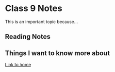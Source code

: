 # Class 9 Notes

This is an important topic because...

## Reading Notes

## Things I want to know more about

[Link to home](https://mikeshen7.github.io/reading-notes)
